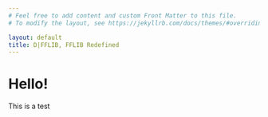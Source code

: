 ```yaml
---
# Feel free to add content and custom Front Matter to this file.
# To modify the layout, see https://jekyllrb.com/docs/themes/#overriding-theme-defaults

layout: default
title: D|FFLIB, FFLIB Redefined
---
```


# Hello!
This is a test
